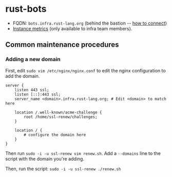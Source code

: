 # rust-bots

* FQDN: `bots.infra.rust-lang.org` (behind the bastion -- [how to connect][bastion-connect])
* [Instance metrics][grafana-instance] (only available to infra team members).

## Common maintenance procedures

### Adding a new domain

First, edit `sudo vim /etc/nginx/nginx.conf` to edit the nginx configuration to add the domain.

```console
server {
    listen 443 ssl;
    listen [::]:443 ssl;
    server_name <domain>.infra.rust-lang.org; # Edit <domain> to match here

    location /.well-known/acme-challenge {
        root /home/ssl-renew/challenges;
    }

    location / {
        # configure the domain here
    }
}
```

Then run `sudo -i -u ssl-renew vim renew.sh`. Add a `--domains` line to the script with the domain you're adding.

Then, run the script: `sudo -i -u ssl-renew ./renew.sh`

[bastion-connect]: ./bastion.md#logging-into-servers-through-the-bastion
[grafana-instance]: https://grafana.rust-lang.org/d/rpXrFfKWz/instance-metrics?orgId=1&var-instance=bots.infra.rust-lang.org:9100
